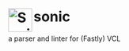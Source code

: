 # <img alt="Sonic the Hedgehog" src="https://emoji.slack-edge.com/T01UWFL9HMZ/sonic-/65250706218cefee.gif" width="48" align="left"> sonic

a parser and linter for (Fastly) VCL
